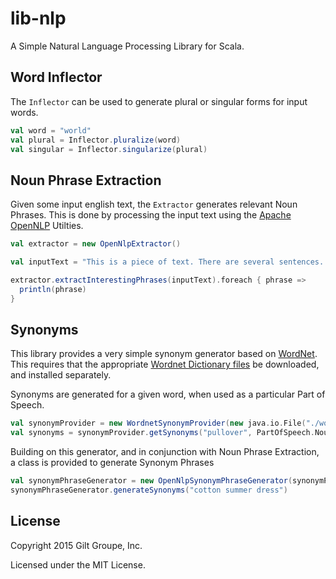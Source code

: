 # lib-nlp
A Simple Natural Language Processing Library for Scala.

## Word Inflector

The `Inflector` can be used to generate plural or singular forms for input words.

```scala
val word = "world"
val plural = Inflector.pluralize(word)
val singular = Inflector.singularize(plural)
```

## Noun Phrase Extraction

Given some input english text, the `Extractor` generates relevant Noun Phrases. This is done by processing the input text using the [Apache OpenNLP](https://opennlp.apache.org) Utilties.

```scala
val extractor = new OpenNlpExtractor()

val inputText = "This is a piece of text. There are several sentences. There may be something about a cotton turquoise dress"

extractor.extractInterestingPhrases(inputText).foreach { phrase =>
  println(phrase)
}
```

## Synonyms

This library provides a very simple synonym generator based on [WordNet](http://wordnet.princeton.edu). This requires that the appropriate [Wordnet Dictionary files](http://wordnetcode.princeton.edu/3.0/WNdb-3.0.tar.gz) be downloaded, and installed separately.

Synonyms are generated for a given word, when used as a particular Part of Speech.

```scala
val synonymProvider = new WordnetSynonymProvider(new java.io.File("./wordnet/dict"))
val synonyms = synonymProvider.getSynonyms("pullover", PartOfSpeech.Noun)
```

Building on this generator, and in conjunction with Noun Phrase Extraction, a class is provided to generate Synonym Phrases

```scala
val synonymPhraseGenerator = new OpenNlpSynonymPhraseGenerator(synonymProvider)
synonymPhraseGenerator.generateSynonyms("cotton summer dress")
```

## License

Copyright 2015 Gilt Groupe, Inc.

Licensed under the MIT License.

